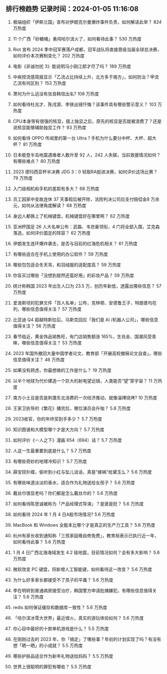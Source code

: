 
## 排行榜趋势 记录时间：2024-01-05 11:16:08
  
  1. 极端组织「伊斯兰国」宣布对伊朗克尔曼爆炸事件负责，如何解读此举？ 824 万热度
    
  2. 11 个广西「砂糖橘」勇闯哈尔滨火了，如何看待此事？ 530 万热度
    
  3. Riot 宣布 2024 季中冠军赛落户成都，冠军战队将直接晋级当届全球总决赛，如何评价本次赛制变化？ 202 万热度
    
  4. 电影《非诚勿扰 3》能说明冯小刚江郎才尽了吗？ 189 万热度
    
  5. 中疾控流感周报显示「乙流占比持续上升，北方多于南方」，如何防治？甲流乙流有何区别？ 153 万热度
    
  6. 萧何为什么远没有张良韩信出名? 108 万热度
    
  7. 如何看待杜兆才、陈戌源、李铁出镜忏悔？该事件具有哪些警示意义？ 103 万热度
    
  8. CPU本身带有很强的核显，插上独显之后，原先的核显是否就被浪费了？还是说核显能够辅助独显工作？ 93 万热度
    
  9. 如何看待 OPPO 传闻里的第一台 Ultra？手机为什么要分中杯、大杯、超大杯？ 81 万热度
    
  10. 日本能登半岛地震遇难者人数升至 92 人，242 人失联，当前救援情况如何？有哪些难点？ 80 万热度
    
  11. 2023 德玛西亚杯半决赛 JDG 3：0 轻取RA挺进决赛，如何评价这场比赛？ 79 万热度
    
  12. 入门级相机和手机的差距有多大？ 68 万热度
    
  13. 员工因家中变故连休 37 天事假后被开除，法院判决公司应支付赔偿金8 万余元，如何从法律角度解读？ 68 万热度
    
  14. 身边人都换上了机械键盘，机械键盘好在哪里啊？ 62 万热度
    
  15. 亚洲杯国足 26 人大名单公布：武磊、韦世豪领衔，4 门将全部入围，艾克森落选，如何评价国足的阵容？ 62 万热度
    
  16. 伊朗发生连环爆炸袭击，是否与目前的红海危机相关？ 61 万热度
    
  17. 有哪些适合在手机上使用的办公软件？ 59 万热度
    
  18. 哪些包包适合冬天背，和羽绒服的适配度高？ 59 万热度
    
  19. 你盲买过哪些「没想到居然还蛮好用」的彩妆产品？ 59 万热度
    
  20. 统计称韩国 2023 年出生人口为 23.5 万，创历年新低，透露出哪些信息？ 57 万热度
    
  21. 爱泼斯坦的犯罪文件「百人名单」公布，克林顿、安德鲁王子、特朗普均在列，哪些信息值得关注？ 57 万热度
    
  22. 比亚迪 Q4 超越特斯拉后，马斯克回应「我们是 AI /机器人公司」，哪些信息值得关注？ 56 万热度
    
  23. 春节临近，黄金饰品销售旺，有门店销售额涨 165%，生肖金、国潮风受青睐，哪些信息值得关注？ 53 万热度
    
  24. 2023 年国外撤回大量中国学者论文，教育部「开展高校撤稿论文自查」，哪些信息值得关注？ 46 万热度
    
  25. 如果没有顾虑，你最想做的工作是什么？ 19 万热度
    
  26. 以半个地球为代价建造一个巨大的射电望远镜，人类能否“望”穿宇宙？ 11 万热度
    
  27. 南方小土豆是否是刺激东北消费的一次经济推动，就像淄博烧烤? 10 万热度
    
  28. 王家卫执导的《繁花》播完后，哪位演员会升咖？ 5.8 万热度
    
  29. 2023收官，你的年终奖到手多少？ 5.7 万热度
    
  30. 知识图谱和大模型哪个才是大方向？ 5.7 万热度
    
  31. 如何评价《一人之下》漫画 654（694）话？ 5.7 万热度
    
  32. 人这一生最重要到底是什么？ 5.7 万热度
    
  33. 有哪些奇妙的地理冷知识？ 5.7 万热度
    
  34. 薛宝钗扑蝶，偷听到小红与坠儿谈话，真是“嫁祸”给黛玉么？ 5.6 万热度
    
  35. 有哪些味道淡淡的香水，适合作为礼物送给女孩子？ 5.6 万热度
    
  36. 戴丝巾很显老吗？你们都是怎么戴丝巾的？ 5.6 万热度
    
  37. 如何看待陈思诚被称为「产品经理式导演」？是褒是贬？ 5.6 万热度
    
  38. 如何看待 2024 年 1 月 4 日A股市场情况? 5.6 万热度
    
  39. MacBook 和 Windows 全能本比哪个才是真正的生产力工具？ 5.6 万热度
    
  40. 杭州有家长收到通知称「三孩家庭晚自修免费」，教育局表示已执行近一年，如何看待此事？ 5.6 万热度
    
  41. 1 月 4 日广西北海海域发生 4.2 级地震，目前情况如何？会有多大影响？ 5.6 万热度
    
  42. 微软改变 PC 键盘，将新增人工智能键，如何看待这一改变？ 5.6 万热度
    
  43. 为什么好多家长都接受不了孩子的平庸？ 5.6 万热度
    
  44. 李在明转到普通病房接受治疗，韩国警方申请批捕嫌犯，有哪些信息值得关注？ 5.6 万热度
    
  45. redis 如何保证缓存和数据库一致性？ 5.6 万热度
    
  46. 「哈尔滨冰雪大世界」最近很火，真实的游玩体验如何？ 5.6 万热度
    
  47. 你心目中最好的十款单机游戏是什么？ 5.5 万热度
    
  48. 在刚刚过去的 2023 年，你「搞定」了哪些事？年初的计划实现了吗？有没有想「晒一晒」的小成就？ 5.5 万热度
    
  49. 哪些护肤品适合作为新年礼物送给妈妈？ 5.5 万热度
    
  50. 世界上很聪明的罪犯有哪些？ 5.5 万热度
    